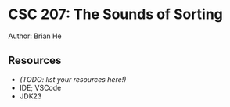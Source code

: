 # CSC 207: The Sounds of Sorting

Author: Brian He

## Resources

*   _(TODO: list your resources here!)_
*   IDE; VSCode
*   JDK23